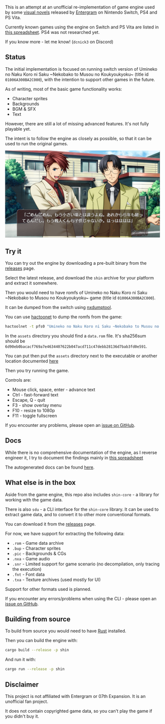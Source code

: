 This is an attempt at an unofficial re-implementation of game engine used by
some [visual novels](https://en.wikipedia.org/wiki/Visual_novel) released by [Entergram](http://www.entergram.co.jp/) on
Nintendo Switch, PS4 and PS Vita.

Currently known games using the engine on Switch and PS Vita are listed
in [this spreadsheet](https://docs.google.com/spreadsheets/d/1wGX9FOQq_iXcWMnY9qITCAV7hq1R7_gpWwjkT4_tKDI/edit?usp=sharing).
PS4 was not researched yet.

If you know more - let me know! (`dcnick3` on Discord)

## Status

The initial implementation is focused on running switch version of Umineko no Naku Koro ni Saku \~Nekobako to Musou no
Koukyoukyoku\~ (title id `01006A300BA2C000`), with the intention to support other games in the future.

As of writing, most of the basic game functionality works:

- Character sprites
- Backgrounds
- BGM & SFX
- Text

However, there are still a lot of missing advanced features. It's not fully playable yet.

The intent is to follow the engine as closely as possible, so that it can be used to run the original games.

![screenshot.png](screenshot.png)

## Try it

You can try out the engine by downloading a pre-built binary from
the [releases](https://github.com/dcnick3/shin/releases) page.

Select the latest release, and download the `shin` archive for your platform and extract it somewhere.

Then you would need to have romfs of Umineko no Naku Koro ni Saku \~Nekobako to Musou no Koukyoukyoku\~ game (title id
`01006A300BA2C000`).

It can be dumped from the switch using [nxdumptool](https://github.com/DarkMatterCore/nxdumptool).

You can use [hactoonet](https://github.com/Thealexbarney/LibHac) to dump the romfs from the game:

```bash
hactoolnet -t pfs0 "Umineko no Naku Koro ni Saku ~Nekobako to Musou no Koukyoukyoku~ [01006A300BA2C000].nsp" --romfs=assets
```

In the `assets` directory you should find a `data.rom` file. It's sha256sum should be
`6d90eb0bacacf769a7e4634407622b047acd711c47debb28136d7bab3fd0e591`.

You can put then put the `assets` directory next to the executable or another location
documented [here](https://dcnick3.github.io/shin/shin/asset/locate/fn.locate_assets.html)

Then you try running the game.

Controls are:

- Mouse click, space, enter - advance text
- Ctrl - fast-forward text
- Escape, Q - quit
- F3 - show overlay menu
- F10 - resize to 1080p
- F11 - toggle fullscreen

If you encounter any problems, please open an [issue on GitHub](https://github.com/DCNick3/shin/issues).

## Docs

While there is no comprehensive documentation of the engine, as I reverse engineer it, I try to document the findings
mainly
in [this spreadsheet](https://docs.google.com/spreadsheets/d/1BGGZ1Wjnx5FXgjDjhKgwhRxSAY_HYX_6U0q679IVUi8/edit?usp=share_link)

The autogenerated docs can be found [here](https://dcnick3.github.io/shin/shin/).

## What else is in the box

Aside from the game engine, this repo also includes `shin-core` - a library for working with the game data.

There is also `sdu` - a CLI interface for the `shin-core` library. It can be used to extract game data, and to convert
it to other more conventional formats.

You can download it from the [releases](https://github.com/dcnick3/shin/releases) page.

For now, we have support for extracting the following data:

- `.rom` - Game data archive
- `.bup` - Character sprites
- `.pic` - Backgrounds & CGs
- `.nxa` - Game audio
- `.snr` - Limited support for game scenario (no decompilation, only tracing the execution)
- `.fnt` - Font data
- `.txa` - Texture archives (used mostly for UI)

Support for other formats used is planned.

If you encounter any errors/problems when using the CLI - please open
an [issue on GitHub](https://github.com/DCNick3/shin/issues).

## Building from source

To build from source you would need to have [Rust](https://www.rust-lang.org/) installed.

Then you can build the engine with:

```bash
cargo build --release -p shin
```

And run it with:

```bash
cargo run --release -p shin
```

## Disclaimer

This project is not affiliated with Entergram or 07th Expansion. It is an unofficial fan project.

It does not contain copyrighted game data, so you can't play the game if you didn't buy it.
